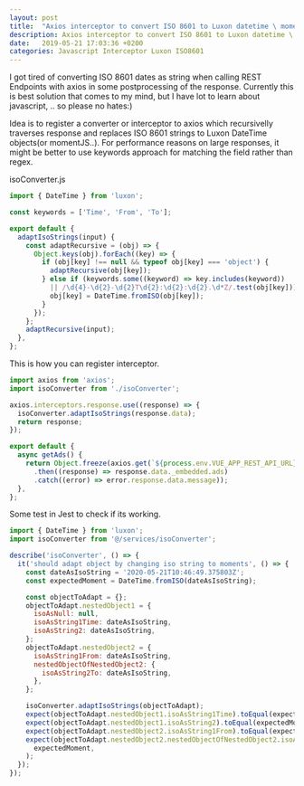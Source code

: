 ```yaml
---
layout: post
title:  "Axios interceptor to convert ISO 8601 to Luxon datetime \ momentJs"
description: Axios interceptor to convert ISO 8601 to Luxon datetime \ momentJs
date:   2019-05-21 17:03:36 +0200
categories: Javascript Interceptor Luxon ISO8601
---
```

I got tired of converting ISO 8601 dates as string when calling REST Endpoints with axios in some postprocessing of the response. Currently this is best solution that comes to my mind, but I have lot to learn about javascript, .. so please no hates:)

Idea is to register a converter or interceptor to axios which recursivelly traverses response and replaces ISO 8601 strings to Luxon DateTime objects(or momentJS..).
For performance reasons on large responses, it might be better to use keywords approach for matching the field rather than regex.

isoConverter.js
```javascript
import { DateTime } from 'luxon';

const keywords = ['Time', 'From', 'To'];

export default {
  adaptIsoStrings(input) {
    const adaptRecursive = (obj) => {
      Object.keys(obj).forEach((key) => {
        if (obj[key] !== null && typeof obj[key] === 'object') {
          adaptRecursive(obj[key]);
        } else if (keywords.some((keyword) => key.includes(keyword))
          || /\d{4}-\d{2}-\d{2}T\d{2}:\d{2}:\d{2}.\d*Z/.test(obj[key])) {
          obj[key] = DateTime.fromISO(obj[key]);
        }
      });
    };
    adaptRecursive(input);
  },
};
```

This is how you can register interceptor.
```javascript
import axios from 'axios';
import isoConverter from './isoConverter';

axios.interceptors.response.use((response) => {
  isoConverter.adaptIsoStrings(response.data);
  return response;
});

export default {
  async getAds() {
    return Object.freeze(axios.get(`${process.env.VUE_APP_REST_API_URL}/ads`)
      .then((response) => response.data._embedded.ads)
      .catch((error) => error.response.data.message));
  },
};
```

Some test in Jest to check if its working.
```javascript
import { DateTime } from 'luxon';
import isoConverter from '@/services/isoConverter';

describe('isoConverter', () => {
  it('should adapt object by changing iso string to moments', () => {
    const dateAsIsoString = '2020-05-21T10:46:49.375803Z';
    const expectedMoment = DateTime.fromISO(dateAsIsoString);

    const objectToAdapt = {};
    objectToAdapt.nestedObject1 = {
      isoAsNull: null,
      isoAsString1Time: dateAsIsoString,
      isoAsString2: dateAsIsoString,
    };
    objectToAdapt.nestedObject2 = {
      isoAsString1From: dateAsIsoString,
      nestedObjectOfNestedObject2: {
        isoAsString2To: dateAsIsoString,
      },
    };

    isoConverter.adaptIsoStrings(objectToAdapt);
    expect(objectToAdapt.nestedObject1.isoAsString1Time).toEqual(expectedMoment);
    expect(objectToAdapt.nestedObject1.isoAsString2).toEqual(expectedMoment);
    expect(objectToAdapt.nestedObject2.isoAsString1From).toEqual(expectedMoment);
    expect(objectToAdapt.nestedObject2.nestedObjectOfNestedObject2.isoAsString2To).toEqual(
      expectedMoment,
    );
  });
});

```
